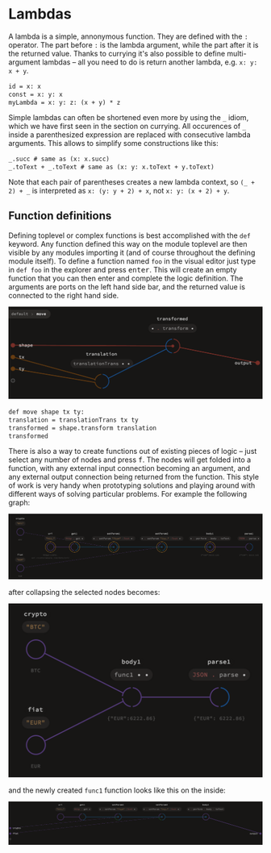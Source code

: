 #
# Lambdas

A lambda is a simple, annonymous function. They are defined with the ``:`` operator. The part before `:` is the lambda argument, while the part after it is the returned value. Thanks to currying it's also possible to define multi-argument lambdas – all you need to do is return another lambda, e.g. `x: y: x + y`.
```
id = x: x
const = x: y: x
myLambda = x: y: z: (x + y) * z
```
Simple lambdas can often be shortened even more by using the `_` idiom, which we have first seen in the section on currying. All occurences of `_` inside a parenthesized expression are replaced with consecutive lambda arguments. This allows to simplify some constructions like this:

```
_.succ # same as (x: x.succ)
_.toText + _.toText # same as (x: y: x.toText + y.toText)
```

Note that each pair of parentheses creates a new lambda context, so `(_ + 2) + _` is interpreted as `x: (y: y + 2) + x`, not `x: y: (x + 2) + y`.

## Function definitions

Defining toplevel or complex functions is best accomplished with the ``def`` keyword. Any function defined this way on the module toplevel are then visible by any modules importing it (and of course throughout the defining module itself).
To define a function named `foo` in the visual editor just type in `def foo` in the explorer and press <kbd>enter</kbd>. This will create an empty function that you can then enter and complete the logic definition.
The arguments are ports on the left hand side bar, and the returned value is connected to the right hand side.

![](assets/fundef.png)
```
def move shape tx ty:
translation = translationTrans tx ty
transformed = shape.transform translation
transformed
```

There is also a way to create functions out of existing pieces of logic – just select any number of nodes and press <kbd>f</kbd>. The nodes will get folded into a function, with any external input connection becoming an argument, and any external output connection being returned from the function. This style of work is very handy when prototyping solutions and playing around with different ways of solving particular problems. For example the following graph:

![](assets/before_collapse.png)

after collapsing the selected nodes becomes:

![](assets/after_collapse.png)

and the newly created `func1` function looks like this on the inside:

![](assets/collapsed_inside.png)